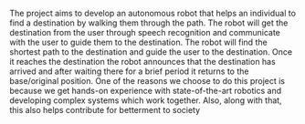 The project aims to develop an autonomous robot that helps an individual to find a destination by
walking them through the path. The robot will get the destination from the user through speech
recognition and communicate with the user to guide them to the destination. The robot will find the
shortest path to the destination and guide the user to the destination. Once it reaches the destination
the robot announces that the destination has arrived and after waiting there for a brief period it returns
to the base/original position.
One of the reasons we choose to do this project is because we get hands-on experience with
state-of-the-art robotics and developing complex systems which work together. Also, along with that,
this also helps contribute for betterment to society
